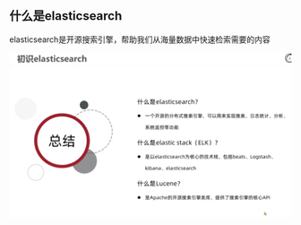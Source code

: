 ## 什么是elasticsearch
elasticsearch是开源搜索引擎，帮助我们从海量数据中快速检索需要的内容

![](../images/part1/elasticsearch-02-01.png)